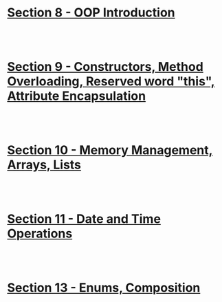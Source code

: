 # [Section 8 - OOP Introduction](./section8/README.md)

<br> </br>

# [Section 9 - Constructors, Method Overloading, Reserved word "this", Attribute Encapsulation](./section9/README.md)

<br> </br>

# [Section 10 - Memory Management, Arrays, Lists](./section10/README.md)

<br> </br>

# [Section 11 - Date and Time Operations](./section11/dateTime/README.md)

<br> </br>

# [Section 13 - Enums, Composition](./section13/README.md)
<br> </br>

